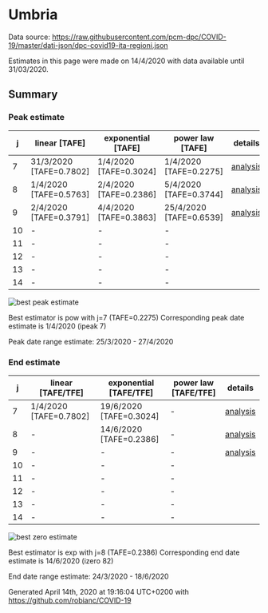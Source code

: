 # Umbria


Data source: https://raw.githubusercontent.com/pcm-dpc/COVID-19/master/dati-json/dpc-covid19-ita-regioni.json

Estimates in this page were made on 14/4/2020 with data available until 31/03/2020.


## Summary 

### Peak estimate 
|j|linear [TAFE]|exponential [TAFE]|power law [TAFE]|details|
|---|----|-----------|---------|-------|
|7|31/3/2020 [TAFE=0.7802]|1/4/2020 [TAFE=0.3024]|1/4/2020 [TAFE=0.2275]|[analysis](COVID-19_umbria_j7_2020-03-31.md)|
|8|1/4/2020 [TAFE=0.5763]|2/4/2020 [TAFE=0.2386]|5/4/2020 [TAFE=0.3744]|[analysis](COVID-19_umbria_j8_2020-03-31.md)|
|9|2/4/2020 [TAFE=0.3791]|4/4/2020 [TAFE=0.3863]|25/4/2020 [TAFE=0.6539]|[analysis](COVID-19_umbria_j9_2020-03-31.md)|
|10|-|-|-||
|11|-|-|-||
|12|-|-|-||
|13|-|-|-||
|14|-|-|-||

![best peak estimate](COVID-19_umbria_j7_2020-03-31.png)

Best estimator is pow with j=7 (TAFE=0.2275)
Corresponding peak date estimate is 1/4/2020 (ipeak 7)


Peak date range estimate: 25/3/2020 - 27/4/2020

### End estimate 
|j|linear [TAFE/TFE]|exponential [TAFE/TFE]|power law [TAFE/TFE]|details|
|---|----|-----------|---------|-------|
|7|1/4/2020 [TAFE=0.7802]|19/6/2020 [TAFE=0.3024]|-|[analysis](COVID-19_umbria_j7_2020-03-31.md)|
|8|-|14/6/2020 [TAFE=0.2386]|-|[analysis](COVID-19_umbria_j8_2020-03-31.md)|
|9|-|-|-|[analysis](COVID-19_umbria_j9_2020-03-31.md)|
|10|-|-|-||
|11|-|-|-||
|12|-|-|-||
|13|-|-|-||
|14|-|-|-||

![best zero estimate](COVID-19_umbria_j8_2020-03-31.png)

Best estimator is exp with j=8 (TAFE=0.2386)
Corresponding end date estimate is 14/6/2020 (izero 82)


End date range estimate: 24/3/2020 - 18/6/2020

Generated April 14th, 2020 at 19:16:04 UTC+0200 with https://github.com/robianc/COVID-19
